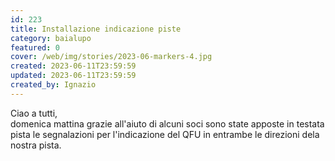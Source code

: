 ```yaml
---
id: 223
title: Installazione indicazione piste
category: baialupo
featured: 0
cover: /web/img/stories/2023-06-markers-4.jpg
created: 2023-06-11T23:59:59
updated: 2023-06-11T23:59:59
created_by: Ignazio
---
```


Ciao a tutti,<br/>
domenica mattina grazie all'aiuto di alcuni soci sono state apposte in testata pista le segnalazioni per l'indicazione del QFU in entrambe le direzioni dela nostra pista.

<div class="flex">
  <div class="w-full columns-1 sm:columns-2">
    <img class="mb-1 w-full rounded-sm" src="/web/img/stories/2023-06-markers-2.jpeg" alt=""/>
    <img class="mb-1 w-full rounded-sm" src="/web/img/stories/2023-06-markers-1.jpeg" alt=""/>
    <img class="mb-1 w-full rounded-sm" src="/web/img/stories/2023-06-markers-3.jpg" alt=""/>
    <img class="mb-1 w-full rounded-sm" src="/web/img/stories/2023-06-markers-4.jpg" alt=""/>
  </div>
</div>
